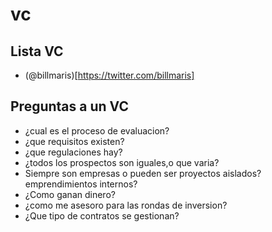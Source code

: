 # vc

## Lista VC

- (@billmaris)[https://twitter.com/billmaris]



## Preguntas a un VC

- ¿cual es el proceso de evaluacion?
- ¿que requisitos existen?
- ¿que regulaciones hay?
- ¿todos los prospectos son iguales,o que varia?
- Siempre son empresas o pueden ser proyectos aislados?emprendimientos internos?
- ¿Como ganan dinero?
- ¿como me asesoro para las rondas de inversion?
- ¿Que tipo de contratos se gestionan?
